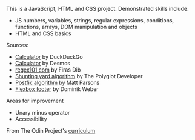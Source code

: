 This is a JavaScript, HTML and CSS project. Demonstrated skills include:
- JS numbers, variables, strings, regular expressions, conditions, functions, arrays, DOM manipulation and objects
- HTML and CSS basics

Sources:
- [Calculator](https://duckduckgo.com/?q=calculator&t=osx&ia=calculator) by DuckDuckGo
- [Calculator](https://www.desmos.com/fourfunction) by Desmos
- [regex101.com](https://regex101.com) by Firas Dib
- [Shunting yard algorithm](https://www.thepolyglotdeveloper.com/2015/03/parse-with-the-shunting-yard-algorithm-using-javascript/) by The Polyglot Developer
- [Postfix algorithm](https://www.parsonsmatt.org/2014/07/07/postfixjs.html) by Matt Parsons
- [Flexbox footer](https://dev.to/domysee/keeping-the-footer-at-the-bottom-with-css-flexbox-5h5f) by Dominik Weber

Areas for improvement
- Unary minus operator
- Accessibility

From The Odin Project's [curriculum](https://www.theodinproject.com/lessons/calculator)